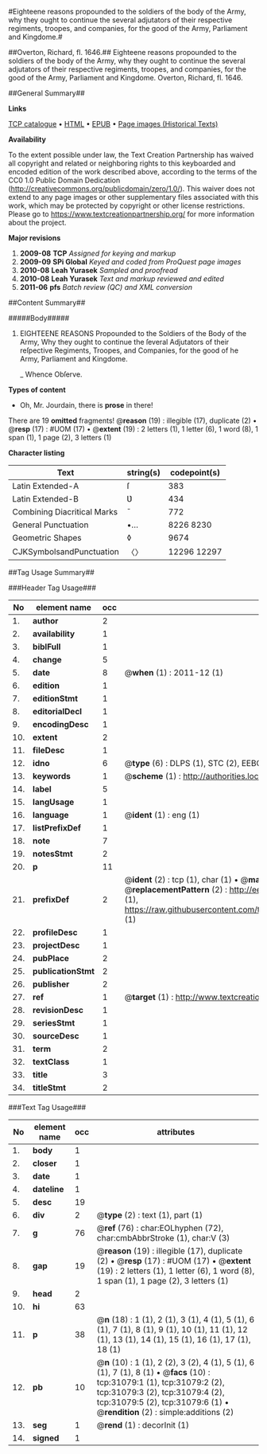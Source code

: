 #Eighteene reasons propounded to the soldiers of the body of the Army, why they ought to continue the several adjutators of their respective regiments, troopes, and companies, for the good of the Army, Parliament and Kingdome.#

##Overton, Richard, fl. 1646.##
Eighteene reasons propounded to the soldiers of the body of the Army, why they ought to continue the several adjutators of their respective regiments, troopes, and companies, for the good of the Army, Parliament and Kingdome.
Overton, Richard, fl. 1646.

##General Summary##

**Links**

[TCP catalogue](http://www.ota.ox.ac.uk/tcp/)  • 
[HTML](http://tei.it.ox.ac.uk/tcp/Texts-HTML/free/A53/A53582.html)  • 
[EPUB](http://tei.it.ox.ac.uk/tcp/Texts-EPUB/free/A53/A53582.epub) • 
[Page images (Historical Texts)](https://historicaltexts.jisc.ac.uk/eebo-99826674e)

**Availability**

To the extent possible under law, the Text Creation Partnership has waived all copyright and related or neighboring rights to this keyboarded and encoded edition of the work described above, according to the terms of the CC0 1.0 Public Domain Dedication (http://creativecommons.org/publicdomain/zero/1.0/). This waiver does not extend to any page images or other supplementary files associated with this work, which may be protected by copyright or other license restrictions. Please go to https://www.textcreationpartnership.org/ for more information about the project.

**Major revisions**

1. __2009-08__ __TCP__ *Assigned for keying and markup*
1. __2009-09__ __SPi Global__ *Keyed and coded from ProQuest page images*
1. __2010-08__ __Leah Yurasek__ *Sampled and proofread*
1. __2010-08__ __Leah Yurasek__ *Text and markup reviewed and edited*
1. __2011-06__ __pfs__ *Batch review (QC) and XML conversion*

##Content Summary##

#####Body#####

1. EIGHTEENE REASONS Propounded to the Soldiers of the Body of the Army, Why they ought to continue the ſeveral Adjutators of their reſpective Regiments, Troopes, and Companies, for the good of he Army, Parliament and Kingdome.

    _ Whence Obſerve.

**Types of content**

  * Oh, Mr. Jourdain, there is **prose** in there!

There are 19 **omitted** fragments! 
 @__reason__ (19) : illegible (17), duplicate (2)  •  @__resp__ (17) : #UOM (17)  •  @__extent__ (19) : 2 letters (1), 1 letter (6), 1 word (8), 1 span (1), 1 page (2), 3 letters (1)

**Character listing**


|Text|string(s)|codepoint(s)|
|---|---|---|
|Latin Extended-A|ſ|383|
|Latin Extended-B|Ʋ|434|
|Combining             Diacritical Marks|̄|772|
|General Punctuation|•…|8226 8230|
|Geometric Shapes|◊|9674|
|CJKSymbolsandPunctuation|〈〉|12296 12297|

##Tag Usage Summary##

###Header Tag Usage###

|No|element name|occ|attributes|
|---|---|---|---|
|1.|__author__|2||
|2.|__availability__|1||
|3.|__biblFull__|1||
|4.|__change__|5||
|5.|__date__|8| @__when__ (1) : 2011-12 (1)|
|6.|__edition__|1||
|7.|__editionStmt__|1||
|8.|__editorialDecl__|1||
|9.|__encodingDesc__|1||
|10.|__extent__|2||
|11.|__fileDesc__|1||
|12.|__idno__|6| @__type__ (6) : DLPS (1), STC (2), EEBO-CITATION (1), PROQUEST (1), VID (1)|
|13.|__keywords__|1| @__scheme__ (1) : http://authorities.loc.gov/ (1)|
|14.|__label__|5||
|15.|__langUsage__|1||
|16.|__language__|1| @__ident__ (1) : eng (1)|
|17.|__listPrefixDef__|1||
|18.|__note__|7||
|19.|__notesStmt__|2||
|20.|__p__|11||
|21.|__prefixDef__|2| @__ident__ (2) : tcp (1), char (1)  •  @__matchPattern__ (2) : ([0-9\-]+):([0-9IVX]+) (1), (.+) (1)  •  @__replacementPattern__ (2) : http://eebo.chadwyck.com/downloadtiff?vid=$1&page=$2 (1), https://raw.githubusercontent.com/textcreationpartnership/Texts/master/tcpchars.xml#$1 (1)|
|22.|__profileDesc__|1||
|23.|__projectDesc__|1||
|24.|__pubPlace__|2||
|25.|__publicationStmt__|2||
|26.|__publisher__|2||
|27.|__ref__|1| @__target__ (1) : http://www.textcreationpartnership.org/docs/. (1)|
|28.|__revisionDesc__|1||
|29.|__seriesStmt__|1||
|30.|__sourceDesc__|1||
|31.|__term__|2||
|32.|__textClass__|1||
|33.|__title__|3||
|34.|__titleStmt__|2||


###Text Tag Usage###

|No|element name|occ|attributes|
|---|---|---|---|
|1.|__body__|1||
|2.|__closer__|1||
|3.|__date__|1||
|4.|__dateline__|1||
|5.|__desc__|19||
|6.|__div__|2| @__type__ (2) : text (1), part (1)|
|7.|__g__|76| @__ref__ (76) : char:EOLhyphen (72), char:cmbAbbrStroke (1), char:V (3)|
|8.|__gap__|19| @__reason__ (19) : illegible (17), duplicate (2)  •  @__resp__ (17) : #UOM (17)  •  @__extent__ (19) : 2 letters (1), 1 letter (6), 1 word (8), 1 span (1), 1 page (2), 3 letters (1)|
|9.|__head__|2||
|10.|__hi__|63||
|11.|__p__|38| @__n__ (18) : 1 (1), 2 (1), 3 (1), 4 (1), 5 (1), 6 (1), 7 (1), 8 (1), 9 (1), 10 (1), 11 (1), 12 (1), 13 (1), 14 (1), 15 (1), 16 (1), 17 (1), 18 (1)|
|12.|__pb__|10| @__n__ (10) : 1 (1), 2 (2), 3 (2), 4 (1), 5 (1), 6 (1), 7 (1), 8 (1)  •  @__facs__ (10) : tcp:31079:1 (1), tcp:31079:2 (2), tcp:31079:3 (2), tcp:31079:4 (2), tcp:31079:5 (2), tcp:31079:6 (1)  •  @__rendition__ (2) : simple:additions (2)|
|13.|__seg__|1| @__rend__ (1) : decorInit (1)|
|14.|__signed__|1||
